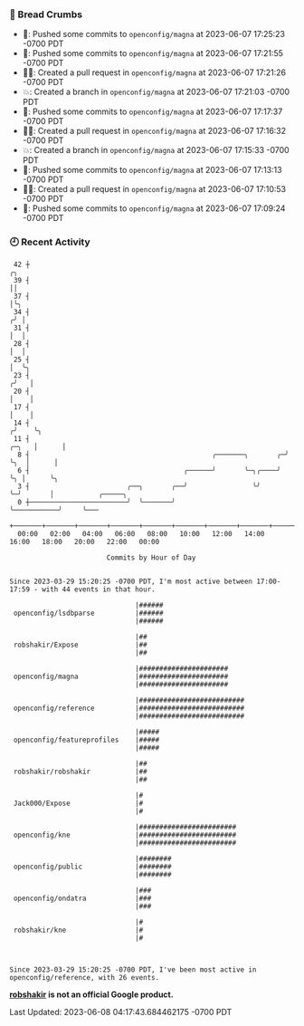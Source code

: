 ### 🍞 Bread Crumbs

 * 🚢: Pushed some commits to `openconfig/magna` at 2023-06-07 17:25:23 -0700 PDT
 * 🚢: Pushed some commits to `openconfig/magna` at 2023-06-07 17:21:55 -0700 PDT
 * ✍🏼: Created a pull request in `openconfig/magna` at 2023-06-07 17:21:26 -0700 PDT
 * 💥: Created a branch in `openconfig/magna` at 2023-06-07 17:21:03 -0700 PDT
 * 🚢: Pushed some commits to `openconfig/magna` at 2023-06-07 17:17:37 -0700 PDT
 * ✍🏼: Created a pull request in `openconfig/magna` at 2023-06-07 17:16:32 -0700 PDT
 * 💥: Created a branch in `openconfig/magna` at 2023-06-07 17:15:33 -0700 PDT
 * 🚢: Pushed some commits to `openconfig/magna` at 2023-06-07 17:13:13 -0700 PDT
 * ✍🏼: Created a pull request in `openconfig/magna` at 2023-06-07 17:10:53 -0700 PDT
 * 🚢: Pushed some commits to `openconfig/magna` at 2023-06-07 17:09:24 -0700 PDT

### 🕘 Recent Activity
```
 42 ┼                                                                        ╭╮
 39 ┤                                                                        ││
 37 ┤                                                                        │╰╮
 34 ┤                                                                       ╭╯ │
 31 ┤                                                                       │  │
 28 ┤                                                                       │  │
 25 ┤                                                                       │  ╰╮
 23 ┤                                                                      ╭╯   │
 20 ┤                                                                      │    │
 17 ┤                                                                      │    │
 14 ┤                                                                     ╭╯    ╰╮
 11 ┤                                                               ╭─╮   │      │
  8 ┤                                             ╭───────╮       ╭─╯ ╰╮  │      │
  6 ┤                                      ╭──────╯       ╰─╮╭────╯    ╰╮ │      ╰╮
  3 ┤                        ╭──╮       ╭──╯                ╰╯          ╰─╯       │           ╭─────╮
  0 ┼────────────────────────╯  ╰───────╯                                         ╰───────────╯     ╰───
    +───────+───────+───────+───────+───────+───────+───────+───────+───────+───────+───────+───────+────
  00:00   02:00   04:00   06:00   08:00   10:00   12:00   14:00   16:00   18:00   20:00   22:00   00:00   

						Commits by Hour of Day


Since 2023-03-29 15:20:25 -0700 PDT, I'm most active between 17:00-17:59 - with 44 events in that hour.

```



```
                               |######
 openconfig/lsdbparse          |######
                               |######

                               |##
 robshakir/Expose              |##
                               |##

                               |######################
 openconfig/magna              |######################
                               |######################

                               |##########################
 openconfig/reference          |##########################
                               |##########################

                               |#####
 openconfig/featureprofiles    |#####
                               |#####

                               |##
 robshakir/robshakir           |##
                               |##

                               |#
 Jack000/Expose                |#
                               |#

                               |########################
 openconfig/kne                |########################
                               |########################

                               |########
 openconfig/public             |########
                               |########

                               |###
 openconfig/ondatra            |###
                               |###

                               |#
 robshakir/kne                 |#
                               |#



Since 2023-03-29 15:20:25 -0700 PDT, I've been most active in openconfig/reference, with 26 events.

```
**[robshakir](mailto:robjs@google.com) is not an official Google product.**  


Last Updated: 2023-06-08 04:17:43.684462175 -0700 PDT
